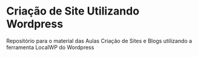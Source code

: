 # Criação de Site Utilizando Wordpress
Repositório para o material das Aulas
Criação de Sites e Blogs utilizando a ferramenta LocalWP do Wordpress
